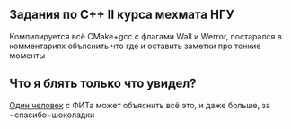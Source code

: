 ## Задания по C++ II курса мехмата НГУ

Компилируется всё CMake+gcc с флагами Wall и Werror, постарался в комментариях объяснить что где и оставить заметки про тонкие моменты

## Что я блять только что увидел?

[Один человек](http://vk.com/denismustakimov) с ФИТа может объяснить всё это, и даже больше, за ~спасибо~шоколадки
